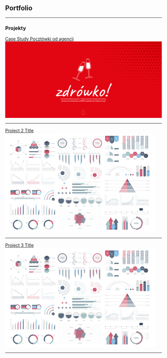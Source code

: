 ## Portfolio

---

### Projekty

[Case Study Pocztówki od agencji](/bfswieta_casestudy)
<img src="images/casestudy/1.png?raw=true"/>

---
[Project 2 Title](/pdf/sample_presentation.pdf)
<img src="images/dummy_thumbnail.jpg?raw=true"/>

---
[Project 3 Title](http://example.com/)
<img src="images/dummy_thumbnail.jpg?raw=true"/>

---